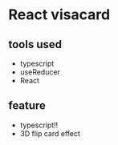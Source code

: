 # React visacard

## tools used

- typescript
- useReducer
- React

## feature

- typescript!!
- 3D flip card effect
